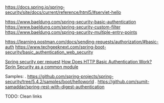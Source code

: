 https://docs.spring.io/spring-security/site/docs/current/reference/html5/#servlet-hello

https://www.baeldung.com/spring-security-basic-authentication
https://www.baeldung.com/spring-security-custom-filter
https://www.baeldung.com/spring-security-multiple-entry-points

https://learning.postman.com/docs/sending-requests/authorization/#basic-auth
https://www.techgeeknext.com/spring-boot-security/basic_authentication_web_security


[Spring security per request](https://stackoverflow.com/q/34639201/5279996)
[How Does HTTP Basic Authentication Work?](https://dzone.com/articles/how-does-http-basic-authentication-work-in-spring)
[Sprin Security as a common module](https://stackoverflow.com/q/34805178/5279996)

Samples: 
    . https://github.com/spring-projects/spring-security/tree/5.4.2/samples/boot/helloworld
    . https://github.com/sumit-samaddar/spring-rest-with-digest-authentication
    
TODO: Clean links